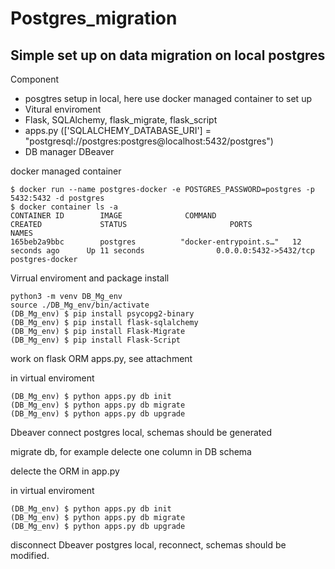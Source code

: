 # Postgres_migration
## Simple set up on data migration on local postgres

Component
- posgtres setup in local, here use docker managed container to set up 
- Vitural enviroment
- Flask, SQLAlchemy, flask_migrate, flask_script
- apps.py (['SQLALCHEMY_DATABASE_URI'] = "postgresql://postgres:postgres@localhost:5432/postgres")
- DB manager DBeaver 

docker managed container

    $ docker run --name postgres-docker -e POSTGRES_PASSWORD=postgres -p 5432:5432 -d postgres
    $ docker container ls -a
    CONTAINER ID        IMAGE              COMMAND                  CREATED             STATUS                       PORTS                    NAMES
    165beb2a9bbc        postgres          "docker-entrypoint.s…"   12 seconds ago      Up 11 seconds                0.0.0.0:5432->5432/tcp   postgres-docker
    
Virrual enviroment and package install

    python3 -m venv DB_Mg_env
    source ./DB_Mg_env/bin/activate
    (DB_Mg_env) $ pip install psycopg2-binary
    (DB_Mg_env) $ pip install flask-sqlalchemy
    (DB_Mg_env) $ pip install Flask-Migrate
    (DB_Mg_env) $ pip install Flask-Script
    
work on flask ORM apps.py, see attachment

in virtual enviroment

    (DB_Mg_env) $ python apps.py db init
    (DB_Mg_env) $ python apps.py db migrate
    (DB_Mg_env) $ python apps.py db upgrade
    
Dbeaver connect postgres local, schemas should be generated 

migrate db, for example delecte one column in DB schema

delecte the ORM in app.py

in virtual enviroment

    (DB_Mg_env) $ python apps.py db init
    (DB_Mg_env) $ python apps.py db migrate
    (DB_Mg_env) $ python apps.py db upgrade

 disconnect Dbeaver postgres local, reconnect, schemas should be modified.
